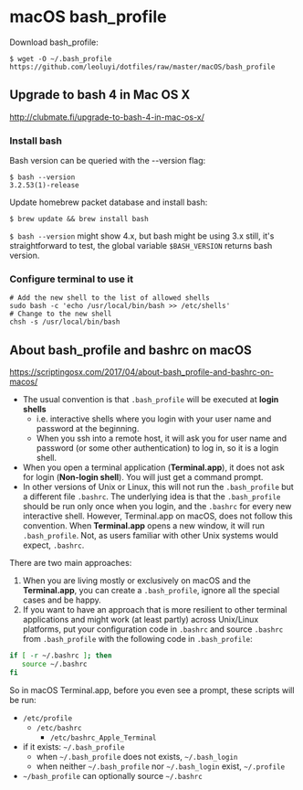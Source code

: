 # macOS bash_profile

Download bash_profile:

```
$ wget -O ~/.bash_profile https://github.com/leoluyi/dotfiles/raw/master/macOS/bash_profile
```

## Upgrade to bash 4 in Mac OS X

http://clubmate.fi/upgrade-to-bash-4-in-mac-os-x/

### Install bash

Bash version can be queried with the --version flag:

```
$ bash --version
3.2.53(1)-release
```

Update homebrew packet database and install bash:

```
$ brew update && brew install bash
```

`$ bash --version` might show 4.x, but bash might be using 3.x still, it's straightforward to test, the global variable `$BASH_VERSION` returns bash version.

### Configure terminal to use it 

```
# Add the new shell to the list of allowed shells
sudo bash -c 'echo /usr/local/bin/bash >> /etc/shells'
# Change to the new shell
chsh -s /usr/local/bin/bash
```

## About bash_profile and bashrc on macOS

https://scriptingosx.com/2017/04/about-bash_profile-and-bashrc-on-macos/

- The usual convention is that `.bash_profile` will be executed at **login shells**
    - i.e. interactive shells where you login with your user name and password at the beginning.
    - When you ssh into a remote host, it will ask you for user name and password (or some other authentication) to log in, so it is a login shell.
- When you open a terminal application (**Terminal.app**), it does not ask for login (**Non-login shell**). You will just get a command prompt.
- In other versions of Unix or Linux, this will not run the `.bash_profile` but a different file `.bashrc`. The underlying idea is that the `.bash_profile` should be run only once when you login, and the `.bashrc` for every new interactive shell. However, Terminal.app on macOS, does not follow this convention. When **Terminal.app** opens a new window, it will run `.bash_profile`. Not, as users familiar with other Unix systems would expect, `.bashrc`.

There are two main approaches:

1. When you are living mostly or exclusively on macOS and the **Terminal.app**, you can create a `.bash_profile`, ignore all the special cases and be happy.
2. If you want to have an approach that is more resilient to other terminal applications and might work (at least partly) across Unix/Linux platforms, put your configuration code in `.bashrc` and source `.bashrc` from `.bash_profile` with the following code in `.bash_profile`:

```bash
if [ -r ~/.bashrc ]; then
   source ~/.bashrc
fi
```

So in macOS Terminal.app, before you even see a prompt, these scripts will be run:

- `/etc/profile`
    - `/etc/bashrc`
        - `/etc/bashrc_Apple_Terminal`
- if it exists: `~/.bash_profile`
    - when `~/.bash_profile` does not exists, `~/.bash_login`
    - when neither `~/.bash_profile` nor `~/.bash_login` exist, `~/.profile`
- `~/bash_profile` can optionally source `~/.bashrc`
